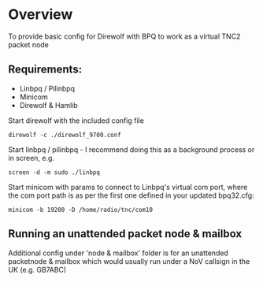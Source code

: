 # Overview

To provide basic config for Direwolf with BPQ to work as a virtual TNC2 packet node

## Requirements:
- Linbpq / Pilinbpq
- Minicom
- Direwolf & Hamlib

Start direwolf with the included config file
```
direwolf -c ./direwolf_9700.conf
```
Start linbpq / pilinbpq - I recommend doing this as a background process or in screen, e.g. 
```
screen -d -m sudo ./linbpq
```

Start minicom with params to connect to Linbpq's virtual com port, where the com port path is as per the first one defined in your updated bpq32.cfg:
```
minicom -b 19200 -D /home/radio/tnc/com10
```

## Running an unattended packet node & mailbox

Additional config under 'node & mailbox' folder is for an unattended packetnode & mailbox which would usually run under a NoV callsign in the UK (e.g. GB7ABC)
